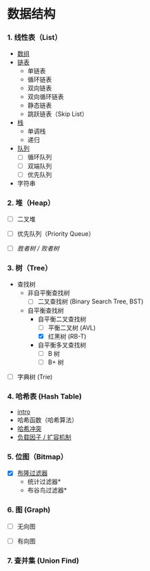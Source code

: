 # 数据结构

### 1. 线性表（List）

- [数组](./list/数组.md)
- [链表](./list/链表.md)
    - 单链表
    - 循环链表
    - 双向链表
    - 双向循环链表
    - 静态链表
    - 跳跃链表（Skip List）
- [栈](./list/栈.md)
    - 单调栈
    - 递归
- [队列](./list/队列.md)
    - [ ] 循环队列
    - [ ] 双端队列
    - [ ] 优先队列
- 字符串


### 2. 堆（Heap）

- [ ] 二叉堆
- [ ] 优先队列（Priority Queue）
- [ ] *胜者树 / 败者树*


### 3. 树（Tree）

- 查找树
    - 非自平衡查找树
        - [ ] 二叉查找树 (Binary Search Tree, BST)
    - 自平衡查找树
        - 自平衡二叉查找树
            - [ ] 平衡二叉树 (AVL)
            - [x] 红黑树 (RB-T)
        - 自平衡多叉查找树
            - [ ] B 树
            - [ ] B+ 树
- [ ] 字典树 (Trie)


### 4. 哈希表 (Hash Table)

- [intro](/docs/data-structure/hashtable/README.md)
- 哈希函数（哈希算法）
- [哈希冲突](/docs/data-structure/hashtable/哈希冲突.md)
- [负载因子 / 扩容机制](/docs/data-structure/hashtable/负载因子_扩容机制.md)


### 5. 位图（Bitmap）

- [x] [布隆过滤器](./bitmap/bloom-filter.md)
    - 统计过滤器*
    - 布谷鸟过滤器*


### 6. 图 (Graph)

- [ ] 无向图
- [ ] 有向图


### 7. 查并集 (Union Find)


